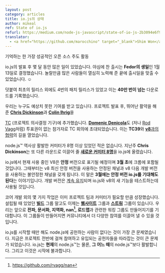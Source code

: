 ```yaml
---
layout: post
category: articles
title: io.js의 상태
author: mikeal
ref: State of io.js
refurl: https://medium.com/node-js-javascript/state-of-io-js-2b3094e6f923
translator:
  - <a href="https://github.com/marocchino" target="_blank">Shim Won</a>
---
```

기억하는 한 가장 성공적인 오픈 소스 주도 활동

io.js의 발표 후 몇 달 동안 많은 일이 있었습니다. 야심에 찬 출시는 **Fedor의 생일**인
1월 13일로 결정했습니다. 놀랄만큼 많은 사람들이 열심히 노력해 준 끝에 출시일을 맞출
수 있었습니다. ☺

덧붙여 최초의 릴리스 외에도 4번의 패치 릴리스가 있었고 이는 **40만 번이 넘는**
다운로드를 기록했습니다.

우리는 누구도 예상치 못한 기여를 받고 있습니다. 프로젝트 발표 후,
뛰어난 활약을 해준 [**Chris Dickinson**](https://github.com/chrisdickinson)과
[**Colin Ihrig**](https://github.com/cjihrig)을

[TC](https://github.com/nodejs/node/blob/v1.x/GOVERNANCE.md#iojs-project-governance)
(프로젝트 의사결정 기구)에 추가했습니다. [**Domenic
Denicola**](https://github.com/domenic)도 (저나 [Rod
Vagg](https://github.com/rvagg)처럼) 투표권이 없는 참가자로 TC 회의에
초대되었습니다. 이는 **TC39**와 [**v8**과의 협력](https://twitter.com/rvagg/status/558378711624343552)의
길을 열었습니다.

node.js™ 역사상 활발한 커미터가 8명 이상 있었던 적은 없습니다. 지난주 **Chris
Dickinson**는 또 다른 라운드로 이끌어 줄 [**새로운 커미터
8명**](https://github.com/nodejs/node/issues/234#issuecomment-71097752)을
io.js에 올렸습니다.

io.js에서 현재 사용 중인 V8은 **안정** 버전으로 표기될 예정이며 **3월 초**에
크롬에 포함될 것입니다. 그때부터는  v8 최신 안정 버전을 사용하는 안정된 채널과
v8 다음 개발 버전을 사용하는 불안정한 채널을 갖게 됩니다. 이 말은 **3월에는
안정 버전 io.js를 기대해도 된다**는 이야기입니다. 개발 버전은 [계속
유지](https://github.com/nodejs/node/pull/630)되며 io.js와 v8의 새 기능을
테스트하는데 사용될 것입니다.

코어 개발 외의 몇 가지 작업은 이미 프로젝트 팀과 커미터가 필요할 만큼
성장했습니다. 설립될 때 있었던 [**빌드**](https://github.com/nodejs/build)
그룹 말고도 이제는 [**웹사이트**](https://github.com/nodejs/website) 그룹과
[**스트림**](https://github.com/nodejs/readable-stream) 그룹이 있습니다. 우리는
앞으로 **전파, 문서화, 지역화, nan[^1], 로드맵**과 관련한 워킹 그룹도 만들어지기를
기대합니다. 이 그룹들이 만들어지면 커뮤니티에서 더 다양한 참여를 이끌어 낼 수 있을
것입니다.

io.js를 시작할 때만 해도 node.js에 공헌하는 사람이 없다는 것이 가장 큰
문제였습니다. 지금은 프로젝트 전반에 걸쳐 참여하고 유입되는 공헌자들을 따라잡는
것이 큰 문제가 되었습니다. io.js는 **현재**의 node.js™는 물론, **그 어느 때**의
node.js™보다 활발합니다. 그리고 이것은 시작에 불과합니다.

[^1]: https://github.com/rvagg/nan
